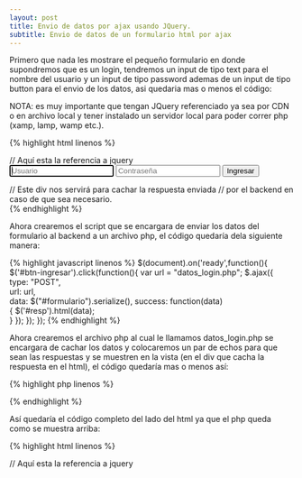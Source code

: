 ```yaml
---
layout: post
title: Envio de datos por ajax usando JQuery.
subtitle: Envio de datos de un formulario html por ajax
---
```


Primero que nada les mostrare el pequeño formulario en donde supondremos que es un login, tendremos un input de tipo text para el nombre del usuario y un input de tipo password ademas de un input de tipo button para el envio de los datos, asi quedaria mas o menos el código:

NOTA: es muy importante que tengan JQuery referenciado ya sea por CDN o en archivo local y tener instalado un servidor local para poder correr php (xamp, lamp, wamp etc.).

{% highlight html linenos %}
<!DOCTYPE html>
<html lang="es">
  <head>
	<meta charset="UTF-8" />
   	<title> Acción onclick en js </title>
   	// Aquí esta la referencia a jquery
   	<script src="//code.jquery.com/jquery-1.11.2.min.js"></script>
  </head>
  <body>
	<form method="post" id="formulario">
		<input type="text" name="usuario" placeholder="Usuario" autofocus/>
		<input type="password" name="contrasena" placeholder="Contraseña"/>
		<input type="button" id="btn-ingresar" value="Ingresar" />
	</form>
	// Este div nos servirá para cachar la respuesta enviada 
	// por el backend en caso de que sea necesario.
	<div id="resp"></div>
  </body>
</html>
{% endhighlight %}

Ahora crearemos el script que se encargara de enviar los datos del formulario al backend a un archivo php, el código quedaría dela siguiente manera:

{% highlight javascript linenos %}
$(document).on('ready',function(){       
    $('#btn-ingresar').click(function(){
        var url = "datos_login.php";
        $.ajax({                        
           type: "POST",                 
           url: url,                     
           data: $("#formulario").serialize(), 
           success: function(data)             
           {
             $('#resp').html(data);               
           }
       });
    });
});
{% endhighlight %}

Ahora crearemos el archivo php al cual le llamamos datos_login.php se encargara de cachar los datos y colocaremos un par de echos para que sean las respuestas y se muestren en la vista (en el div que cacha la respuesta en el html), el código quedaría mas o menos así:

{% highlight php linenos %}
<?php   
    $usuario = $_POST['usuario'];
    $contra  = $_POST['contrasena'];
    
    echo "tu usuario es: ".$usuario; 
    echo "contraseña es: ".$contrsena;
?>
{% endhighlight %}

Así quedaría el código completo del lado del html ya que el php queda como se muestra arriba:

{% highlight html linenos %}
<!DOCTYPE html>
<html lang="es">
  <head>
	<meta charset="UTF-8" />
   	<title> Acción onclick en js </title>
   	// Aquí esta la referencia a jquery
   	<script src="//code.jquery.com/jquery-1.11.2.min.js"></script>
	<script>
	$(document).on('ready',function(){

	  $('#btn-ingresar').click(function(){
		var url = "datos_login.php";                                      

		$.ajax({                        
		   type: "POST",                 
		   url: url,                    
		   data: $("#formulario").serialize(),
		   success: function(data)            
		   {
			 $('#resp').html(data);           
		   }
		 });
	  });
	});
	</script>
  </head>
  <body>
	<form method="post" id="formulario">
		<input type="text" name="usuario" placeholder="Usuario" autofocus/>
		<input type="password" name="contrasena" placeholder="Contraseña"/>
		<input type="button" id="btn-ingresar" value="Ingresar" />
	</form>
	// Este div nos servirá para cachar la respuesta enviada 
	// por el backend en caso de que sea necesario.
	<div id="resp"></div>
  </body>
</html>
{% endhighlight %}


